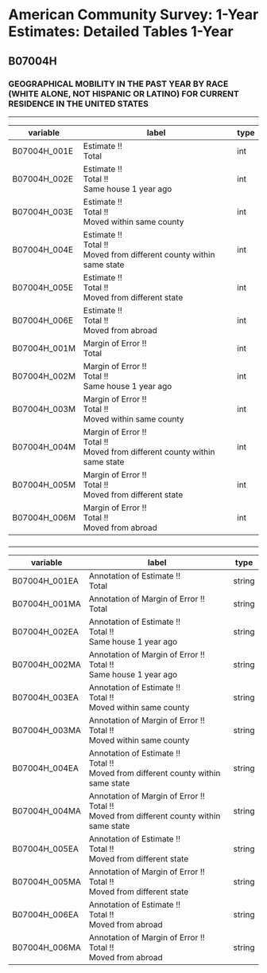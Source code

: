 # American Community Survey: 1-Year Estimates: Detailed Tables 1-Year

## B07004H

### GEOGRAPHICAL MOBILITY IN THE PAST YEAR BY RACE (WHITE ALONE, NOT HISPANIC OR LATINO) FOR CURRENT RESIDENCE IN THE UNITED STATES

___

| variable | label | type |
| ----- | ----- | ----- |
| B07004H_001E | Estimate !!<br>Total | int |
| B07004H_002E | Estimate !!<br>Total !!<br>Same house 1 year ago | int |
| B07004H_003E | Estimate !!<br>Total !!<br>Moved within same county | int |
| B07004H_004E | Estimate !!<br>Total !!<br>Moved from different county within same state | int |
| B07004H_005E | Estimate !!<br>Total !!<br>Moved from different state | int |
| B07004H_006E | Estimate !!<br>Total !!<br>Moved from abroad | int |
| B07004H_001M | Margin of Error !!<br>Total | int |
| B07004H_002M | Margin of Error !!<br>Total !!<br>Same house 1 year ago | int |
| B07004H_003M | Margin of Error !!<br>Total !!<br>Moved within same county | int |
| B07004H_004M | Margin of Error !!<br>Total !!<br>Moved from different county within same state | int |
| B07004H_005M | Margin of Error !!<br>Total !!<br>Moved from different state | int |
| B07004H_006M | Margin of Error !!<br>Total !!<br>Moved from abroad | int |
### 

___

| variable | label | type |
| ----- | ----- | ----- |
| B07004H_001EA | Annotation of Estimate !!<br>Total | string |
| B07004H_001MA | Annotation of Margin of Error !!<br>Total | string |
| B07004H_002EA | Annotation of Estimate !!<br>Total !!<br>Same house 1 year ago | string |
| B07004H_002MA | Annotation of Margin of Error !!<br>Total !!<br>Same house 1 year ago | string |
| B07004H_003EA | Annotation of Estimate !!<br>Total !!<br>Moved within same county | string |
| B07004H_003MA | Annotation of Margin of Error !!<br>Total !!<br>Moved within same county | string |
| B07004H_004EA | Annotation of Estimate !!<br>Total !!<br>Moved from different county within same state | string |
| B07004H_004MA | Annotation of Margin of Error !!<br>Total !!<br>Moved from different county within same state | string |
| B07004H_005EA | Annotation of Estimate !!<br>Total !!<br>Moved from different state | string |
| B07004H_005MA | Annotation of Margin of Error !!<br>Total !!<br>Moved from different state | string |
| B07004H_006EA | Annotation of Estimate !!<br>Total !!<br>Moved from abroad | string |
| B07004H_006MA | Annotation of Margin of Error !!<br>Total !!<br>Moved from abroad | string |

